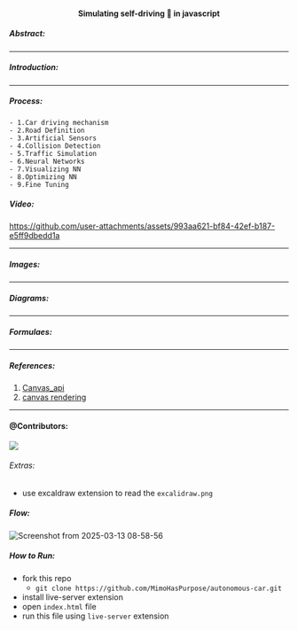 <h4 align="center" > Simulating self-driving 🚗 in javascript
</h4>


##### Abstract:


---

##### Introduction:

---

##### Process:
    - 1.Car driving mechanism
    - 2.Road Definition
    - 3.Artificial Sensors
    - 4.Collision Detection
    - 5.Traffic Simulation
    - 6.Neural Networks
    - 7.Visualizing NN
    - 8.Optimizing NN
    - 9.Fine Tuning
##### Video:



https://github.com/user-attachments/assets/993aa621-bf84-42ef-b187-e5ff9dbedd1a


---

##### Images:


---

##### Diagrams:


---

##### Formulaes:



---

##### References:
1. [Canvas_api](https://developer.mozilla.org/en-US/docs/Web/API/Canvas_API)
2. [canvas rendering](https://developer.mozilla.org/en-US/docs/Web/API/CanvasRenderingContext2D)


---

#### @Contributors:
<a href="https://github.com/MimoHasPurpose/autonomous-car/graphs/contributors">
  <img src="https://contrib.rocks/image?repo=MimoHasPurpose/autonomous-car" />
</a>




###### Extras:
- use excaldraw extension to read the `excalidraw.png`

##### Flow:
![Screenshot from 2025-03-13 08-58-56](https://github.com/user-attachments/assets/47354913-d967-4457-950f-e6f950477606)


##### How to Run:
- fork this repo
    - ```git clone https://github.com/MimoHasPurpose/autonomous-car.git```
- install live-server extension
- open `index.html` file
- run this file using `live-server` extension
